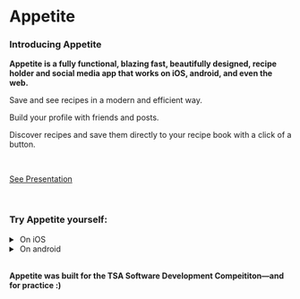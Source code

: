 # Appetite

### Introducing Appetite
**Appetite is a fully functional, blazing fast, beautifully designed, recipe holder and social media app that works on iOS, android, and even the web.**

Save and see recipes in a modern and efficient way.

Build your profile with friends and posts.

Discover recipes and save them directly to your recipe book with a click of a button.

<br>

[See Presentation](https://docs.github.com/en/get-started/writing-on-github/getting-started-with-writing-and-formatting-on-github/basic-writing-and-formatting-syntax#links)

<br>

### Try Appetite yourself:

<details> 
  <summary>&nbsp;On iOS</summary>
  
  1. Download the Expo Go app on your ios device: 
  2. Scan this QR code to open up the app:
  
  &nbsp;&nbsp;&nbsp;&nbsp;&nbsp;&nbsp;&nbsp;&nbsp;<img src="https://user-images.githubusercontent.com/74631372/222916936-ed47cf25-47b1-487c-8050-a791fd0efc16.svg" width="150" height="150" />
  
- Or open this link on your device: exp://u.expo.dev/update/0753c532-ba94-463e-89fa-db8de819e0da


</details>
<details> 
  <summary>&nbsp;On android</summary>
  
  1. Download the Expo Go app on your android device: 
  2. Scan this QR code to open up the app:
  
  &nbsp;&nbsp;&nbsp;&nbsp;&nbsp;&nbsp;&nbsp;&nbsp;<img src="https://user-images.githubusercontent.com/74631372/222917092-dc5d6a6b-90a6-4cfb-95c9-66f3239efc51.svg" width="150" height="150" />
  
  - Or open this link on your device: exp://u.expo.dev/update/f5343585-50c9-4432-a62a-72eae7917dac

</details>

<br>

**Appetite was built for the TSA Software Development Compeititon—and for practice :)**
